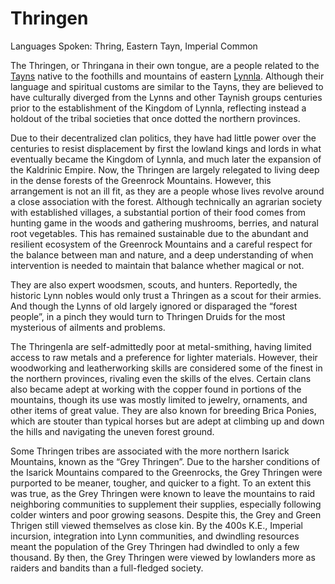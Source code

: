# Thringen

Languages Spoken: Thring, Eastern Tayn, Imperial Common

The Thringen, or Thringana in their own tongue, are a people related to the [Tayns](./Atlas/1-1a-culture_Tayn.md) native to the foothills and mountains of eastern [Lynnla](./Atlas/2-1d-region_Lynnla.md). Although their language and spiritual customs are similar to the Tayns, they are believed to have culturally diverged from the Lynns and other Taynish groups centuries prior to the establishment of the Kingdom of Lynnla, reflecting instead a holdout of the tribal societies that once dotted the northern provinces.

Due to their decentralized clan politics, they have had little power over the centuries to resist displacement by first the lowland kings and lords in what eventually became the Kingdom of Lynnla, and much later the expansion of the Kaldrinic Empire. Now, the Thringen are largely relegated to living deep in the dense forests of the Greenrock Mountains. However, this arrangement is not an ill fit, as they are a people whose lives revolve around a close association with the forest. Although technically an agrarian society with established villages, a substantial portion of their food comes from hunting game in the woods and gathering mushrooms, berries, and natural root vegetables. This has remained sustainable due to the abundant and resilient ecosystem of the Greenrock Mountains and a careful respect for the balance between man and nature, and a deep understanding of when intervention is needed to maintain that balance whether magical or not.

They are also expert woodsmen, scouts, and hunters. Reportedly, the historic Lynn nobles would only trust a Thringen as a scout for their armies. And though the Lynns of old largely ignored or disparaged the “forest people”, in a pinch they would turn to Thringen Druids for the most mysterious of ailments and problems.

The Thringenla are self-admittedly poor at metal-smithing, having limited access to raw metals and a preference for lighter materials. However, their woodworking and leatherworking skills are considered some of the finest in the northern provinces, rivaling even the skills of the elves. Certain clans also became adept at working with the copper found in portions of the mountains, though its use was mostly limited to jewelry, ornaments, and other items of great value. They are also known for breeding Brica Ponies, which are stouter than typical horses but are adept at climbing up and down the hills and navigating the uneven forest ground.

Some Thringen tribes are associated with the more northern Isarick Mountains, known as the “Grey Thringen”. Due to the harsher conditions of the Isarick Mountains compared to the Greenrocks, the Grey Thringen were purported to be meaner, tougher, and quicker to a fight. To an extent this was true, as the Grey Thringen were known to leave the mountains to raid neighboring communities to supplement their supplies, especially following colder winters and poor growing seasons. Despite this, the Grey and Green Thrigen still viewed themselves as close kin. By the 400s K.E., Imperial incursion, integration into Lynn communities, and dwindling resources meant the population of the Grey Thringen had dwindled to only a few thousand. By then, the Grey Thringen were viewed by lowlanders more as raiders and bandits than a full-fledged society.
